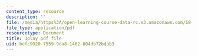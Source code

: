 ```yaml
---
content_type: resource
description: ''
file: /media/https%3A/open-learning-course-data-rc.s3.amazonaws.com/18-065-matrix-methods-in-data-analysis-signal-processing-and-machine-learning-spring-2018/befc992075599da81462604db72bdab3_z0ykhV15wLw.pdf
file_type: application/pdf
resourcetype: Document
title: 3play pdf file
uid: befc9920-7559-9da8-1462-604db72bdab3
---
```

